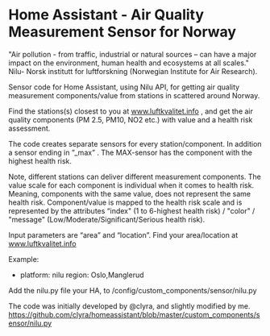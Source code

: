 # Home Assistant - Air Quality Measurement Sensor for Norway

"Air pollution - from traffic, industrial or natural sources – can have a major impact on the environment, human health and ecosystems at all scales." Nilu- Norsk institutt for luftforskning (Norwegian Institute for Air Research).

Sensor code for Home Assistant, using Nilu API, for getting air quality measurement components/value from stations in scattered around Norway.

Find the stations(s) closest to you at www.luftkvalitet.info , and get the air quality components (PM 2.5, PM10, NO2 etc.) with value and a health risk assessment.

The code creates separate sensors for every station/component. In addition a sensor ending in ”_max” . The MAX-sensor has the component with the highest health risk.

Note, different stations can deliver different measurement components. The value scale for each component is individual when it comes to health risk. Meaning, components with the same value, does not represent the same health risk. Component/value is mapped to the health risk scale and is represented by the attributes “index" (1 to 6-highest health risk) / "color" / "message" (Low/Moderate/Significant/Serious health risk).

Input parameters are “area” and “location”. Find your area/location at www.luftkvalitet.info

Example:
- platform: nilu
  region: Oslo,Manglerud
  
Add the nilu.py file your HA, to /config/custom_components/sensor/nilu.py
  
The code was initially developed by @clyra, and slightly modified by me.
https://github.com/clyra/homeassistant/blob/master/custom_components/sensor/nilu.py

